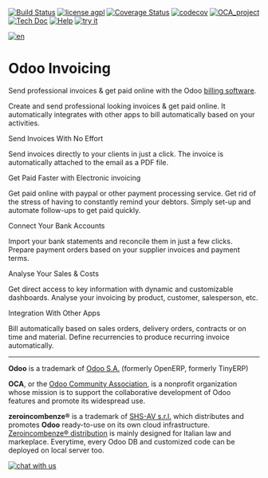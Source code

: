 [![Build Status](https://travis-ci.org/zeroincombenze/addons.svg?branch=10.0)](https://travis-ci.org/zeroincombenze/addons)
[![license agpl](https://img.shields.io/badge/licence-AGPL--3-blue.svg)](http://www.gnu.org/licenses/agpl-3.0.html)
[![Coverage Status](https://coveralls.io/repos/github/zeroincombenze/addons/badge.svg?branch=10.0)](https://coveralls.io/github/zeroincombenze/addons?branch=10.0)
[![codecov](https://codecov.io/gh/zeroincombenze/addons/branch/10.0/graph/badge.svg)](https://codecov.io/gh/zeroincombenze/addons/branch/10.0)
[![OCA_project](http://www.zeroincombenze.it/wp-content/uploads/ci-ct/prd/button-oca-10.svg)](https://github.com/OCA/addons/tree/10.0)
[![Tech Doc](http://www.zeroincombenze.it/wp-content/uploads/ci-ct/prd/button-docs-10.svg)](http://wiki.zeroincombenze.org/en/Odoo/10.0/dev)
[![Help](http://www.zeroincombenze.it/wp-content/uploads/ci-ct/prd/button-help-10.svg)](http://wiki.zeroincombenze.org/en/Odoo/10.0/man/)
[![try it](http://www.zeroincombenze.it/wp-content/uploads/ci-ct/prd/button-try-it-10.svg)](http://erp10.zeroincombenze.it)


[![en](http://www.shs-av.com/wp-content/en_US.png)](http://wiki.zeroincombenze.org/it/Odoo/7.0/man)

Odoo Invoicing
==============

Send professional invoices & get paid online with the Odoo
<a href="https://www.odoo.com/page/billing">billing software</a>.

Create and send professional looking invoices & get paid online. It
automatically integrates with other apps to bill automatically based on your
activities.

Send Invoices With No Effort

Send invoices directly to your clients in just a click. The invoice is
automatically attached to the email as a PDF file.

Get Paid Faster with Electronic invoicing

Get paid online with paypal or other payment processing service. Get rid of the
stress of having to constantly remind your debtors. Simply set-up and automate
follow-ups to get paid quickly.

Connect Your Bank Accounts

Import your bank statements and reconcile them in just a few clicks. Prepare
payment orders based on your supplier invoices and payment terms.

Analyse Your Sales & Costs

Get direct access to key information with dynamic and customizable dashboards.
Analyse your invoicing by product, customer, salesperson, etc.

Integration With Other Apps

Bill automatically based on sales orders, delivery orders, contracts or on time
and material. Define recurrencies to produce recurring invoice automatically.

[//]: # (copyright)

----

**Odoo** is a trademark of [Odoo S.A.](https://www.odoo.com/) (formerly OpenERP, formerly TinyERP)

**OCA**, or the [Odoo Community Association](http://odoo-community.org/), is a nonprofit organization whose
mission is to support the collaborative development of Odoo features and
promote its widespread use.

**zeroincombenze®** is a trademark of [SHS-AV s.r.l.](http://www.shs-av.com/)
which distributes and promotes **Odoo** ready-to-use on its own cloud infrastructure.
[Zeroincombenze® distribution](http://wiki.zeroincombenze.org/en/Odoo)
is mainly designed for Italian law and markeplace.
Everytime, every Odoo DB and customized code can be deployed on local server too.

[//]: # (end copyright)

[//]: # (addons)

[//]: # (end addons)

[![chat with us](https://www.shs-av.com/wp-content/chat_with_us.gif)](https://tawk.to/85d4f6e06e68dd4e358797643fe5ee67540e408b)
